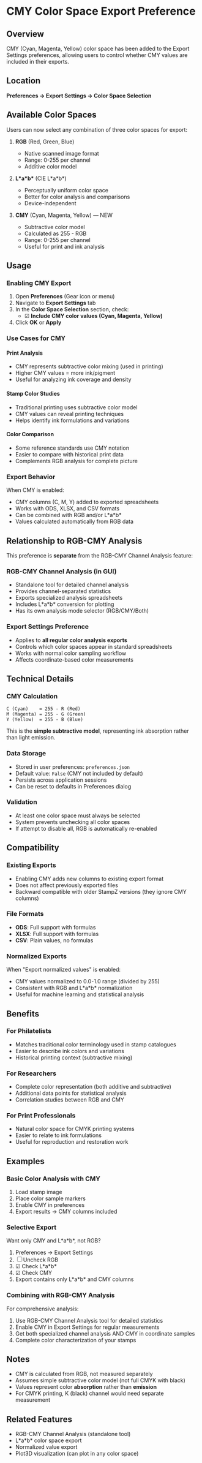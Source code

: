 # CMY Color Space Export Preference

## Overview
CMY (Cyan, Magenta, Yellow) color space has been added to the Export Settings preferences, allowing users to control whether CMY values are included in their exports.

## Location
**Preferences → Export Settings → Color Space Selection**

## Available Color Spaces
Users can now select any combination of three color spaces for export:

1. **RGB** (Red, Green, Blue)
   - Native scanned image format
   - Range: 0-255 per channel
   - Additive color model

2. **L\*a\*b\*** (CIE L\*a\*b\*)
   - Perceptually uniform color space
   - Better for color analysis and comparisons
   - Device-independent

3. **CMY** (Cyan, Magenta, Yellow) — NEW
   - Subtractive color model
   - Calculated as 255 - RGB
   - Range: 0-255 per channel
   - Useful for print and ink analysis

## Usage

### Enabling CMY Export
1. Open **Preferences** (Gear icon or menu)
2. Navigate to **Export Settings** tab
3. In the **Color Space Selection** section, check:
   - ☑ **Include CMY color values (Cyan, Magenta, Yellow)**
4. Click **OK** or **Apply**

### Use Cases for CMY

#### Print Analysis
- CMY represents subtractive color mixing (used in printing)
- Higher CMY values = more ink/pigment
- Useful for analyzing ink coverage and density

#### Stamp Color Studies
- Traditional printing uses subtractive color model
- CMY values can reveal printing techniques
- Helps identify ink formulations and variations

#### Color Comparison
- Some reference standards use CMY notation
- Easier to compare with historical print data
- Complements RGB analysis for complete picture

### Export Behavior
When CMY is enabled:
- CMY columns (C, M, Y) added to exported spreadsheets
- Works with ODS, XLSX, and CSV formats
- Can be combined with RGB and/or L\*a\*b\*
- Values calculated automatically from RGB data

## Relationship to RGB-CMY Analysis
This preference is **separate** from the RGB-CMY Channel Analysis feature:

### RGB-CMY Channel Analysis (in GUI)
- Standalone tool for detailed channel analysis
- Provides channel-separated statistics
- Exports specialized analysis spreadsheets
- Includes L\*a\*b\* conversion for plotting
- Has its own analysis mode selector (RGB/CMY/Both)

### Export Settings Preference
- Applies to **all regular color analysis exports**
- Controls which color spaces appear in standard spreadsheets
- Works with normal color sampling workflow
- Affects coordinate-based color measurements

## Technical Details

### CMY Calculation
```
C (Cyan)    = 255 - R (Red)
M (Magenta) = 255 - G (Green)  
Y (Yellow)  = 255 - B (Blue)
```

This is the **simple subtractive model**, representing ink absorption rather than light emission.

### Data Storage
- Stored in user preferences: `preferences.json`
- Default value: `False` (CMY not included by default)
- Persists across application sessions
- Can be reset to defaults in Preferences dialog

### Validation
- At least one color space must always be selected
- System prevents unchecking all color spaces
- If attempt to disable all, RGB is automatically re-enabled

## Compatibility

### Existing Exports
- Enabling CMY adds new columns to existing export format
- Does not affect previously exported files
- Backward compatible with older StampZ versions (they ignore CMY columns)

### File Formats
- **ODS**: Full support with formulas
- **XLSX**: Full support with formulas
- **CSV**: Plain values, no formulas

### Normalized Exports
When "Export normalized values" is enabled:
- CMY values normalized to 0.0-1.0 range (divided by 255)
- Consistent with RGB and L\*a\*b\* normalization
- Useful for machine learning and statistical analysis

## Benefits

### For Philatelists
- Matches traditional color terminology used in stamp catalogues
- Easier to describe ink colors and variations
- Historical printing context (subtractive mixing)

### For Researchers
- Complete color representation (both additive and subtractive)
- Additional data points for statistical analysis
- Correlation studies between RGB and CMY

### For Print Professionals
- Natural color space for CMYK printing systems
- Easier to relate to ink formulations
- Useful for reproduction and restoration work

## Examples

### Basic Color Analysis with CMY
1. Load stamp image
2. Place color sample markers
3. Enable CMY in preferences
4. Export results → CMY columns included

### Selective Export
Want only CMY and L\*a\*b\*, not RGB?
1. Preferences → Export Settings
2. ☐ Uncheck RGB
3. ☑ Check L\*a\*b\*
4. ☑ Check CMY
5. Export contains only L\*a\*b\* and CMY columns

### Combining with RGB-CMY Analysis
For comprehensive analysis:
1. Use RGB-CMY Channel Analysis tool for detailed statistics
2. Enable CMY in Export Settings for regular measurements
3. Get both specialized channel analysis AND CMY in coordinate samples
4. Complete color characterization of your stamps

## Notes

- CMY is calculated from RGB, not measured separately
- Assumes simple subtractive color model (not full CMYK with black)
- Values represent color **absorption** rather than **emission**
- For CMYK printing, K (black) channel would need separate measurement

## Related Features
- RGB-CMY Channel Analysis (standalone tool)
- L\*a\*b\* color space export
- Normalized value export
- Plot3D visualization (can plot in any color space)
